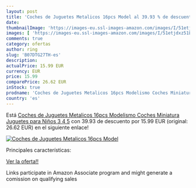 ```yaml
---
layout: post
title: 'Coches de Juguetes Metalicos 16pcs Model al 39.93 % de descuento'
date: 
thumbnailImage: 'https://images-eu.ssl-images-amazon.com/images/I/51etjdxz51L._SL200_.jpg'
images: [ 'https://images-eu.ssl-images-amazon.com/images/I/51etjdxz51L._SL200_.jpg' ]
comments: true
category: ofertas
author: ring
slug: 'B07DTG27TH-es'
description:
actualPrice: 15.99 EUR
currency: EUR
price: 15.99
comparePrice: 26.62 EUR
inStock: true
prodname: 'Coches de Juguetes Metalicos 16pcs Modelismo Coches Miniatura Juguetes para Niños 3 4 5'
country: 'es'
---
```


Está [Coches de Juguetes Metalicos 16pcs Modelismo Coches Miniatura Juguetes para Niños 3 4 5](https://www.amazon.es/dp/B07DTG27TH/?tag=tolees-21) con 39.93 de descuento por 15.99 EUR (original: 26.62 EUR) en el siguiente enlace!

[![Coches de Juguetes Metalicos 16pcs Model](https://images-eu.ssl-images-amazon.com/images/I/51etjdxz51L._SL200_.jpg)](https://www.amazon.es/dp/B07DTG27TH/?tag=tolees-21)

Principales características:


[Ver la oferta!!](https://www.amazon.es/dp/B07DTG27TH/?tag=tolees-21)

Links participate in Amazon Associate program and might generate a comission on qualifying sales



